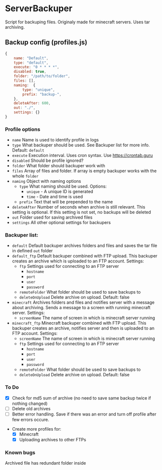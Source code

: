 # ServerBackuper

Script for backuping files. Originaly made for minecraft servers. Uses tar archiving.

## Backup config (profiles.js)
```js
{
    name: "Default",
    type: "default",
    execute: "0 * * * *",
    disabled: true,
    folder: "/path/to/folder", 
    files: [],
    naming:  {
        type: "unique",
        prefix: "backup-",
    },
    deleteAfter: 600,
    out: "./",
    settings: {}
}
```
### Profile options

- `name` Name is used to identify profile in logs
- `type` What backuper should be used. See Backuper list for more info. Default: `default`
- `execute` Execution interval. Uses cron syntax. Use https://crontab.guru
- `disabled` Should be profile ignored?
- `folder` What folder should backuper work with
- `files` Array of files and folder. If array is empty backuper works with the whole `folder`
- `naming` Object with naming options
    - `type` What naming should be used. Options: 
        - `unique` - A unique ID is generated
        - `time` - Date and time is used
    - `prefix` Text that will be prepended to the name
- `deleteAfter` Number of seconds when archive is still relevant. This setting is optional. If this setting is not set, no backups will be deleted
- `out` Folder used for saving archived files
- `settings` All other optional settings for backupers

### Backuper list:
- `default` Default backuper archives folders and files and saves the tar file in defined `out` folder
- `default_ftp` Default backuper combined with FTP upload. This backuper creates an archive which is uploaded to an FTP account. Settings:
    - `ftp` Settings used for connecting to an FTP server
        - `hostname`
        - `port`
        - `user`
        - `password`
    - `remoteFolder` What folder should be used to save backups to
    - `deleteOnUpload` Delete archive on upload. Default: false
- `minecraft` Archives folders and files and notifies server with a message about archiving. Sends a message to a screen with running minecraft server. Settings:
    - `screenName` The name of screen in which is minecraft server running
- `minecraft_ftp` Minecraft backuper combined with FTP upload. This backuper creates an archive, notifies server and then is uploaded to an FTP account. Settings:
    - `screenName` The name of screen in which is minecraft server running
    - `ftp` Settings used for connecting to an FTP server
        - `hostname`
        - `port`
        - `user`
        - `password`
    - `remoteFolder` What folder should be used to save backups to
    - `deleteOnUpload` Delete archive on upload. Default: false
    
### To Do
- [x] Check for md5 sum of archive (no need to save same backup twice if nothing changed)
- [ ] Delete old archives
- [ ] Better error handling. Save if there was an error and turn off profile after few errors occure.
- Create more profiles for:
    - [x] Minecraft
    - [x] Uploading archives to other FTPs

### Known bugs
Archived file has redundant folder inside